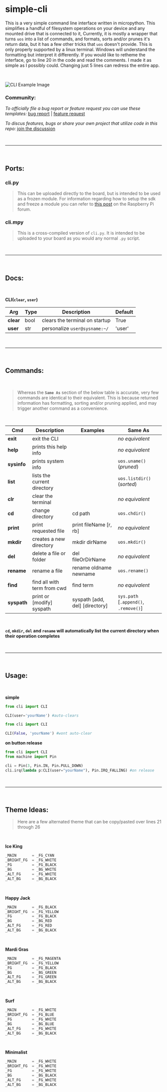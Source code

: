 # simple-cli

This is a very simple command line interface written in micropython. This simplifies a handful of filesystem operations on your device and any mounted drive that is connected to it, Currently, it is mostly a wrapper that turns `uos` into a list of commands, and formats, sorts and/or prunes it's return data, but it has a few other tricks that `uos` doesn't provide. This is only properly supported by a linux terminal. Windows will understand the formatting but interpret it differently. If you would like to retheme the interface, go to line 20 in the code and read the comments. I made it as simple as I possibly could. Changing just 5 lines can redress the entire app.

<br />

![CLI Example Image](https://i.imgur.com/IbYYUAM.png "CLI Example")


### Community:

_To officially file a bug report or feature request you can use these templates:_   [bug report](https://github.com/OneMadGypsy/simple-cli/blob/main/.github/ISSUE_TEMPLATE/bug_report.md) | [feature request](https://github.com/OneMadGypsy/simple-cli/blob/main/.github/ISSUE_TEMPLATE/feature_request.md)

_To discus features, bugs or share your own project that utilize code in this repo:_   [join the discussion](https://github.com/OneMadGypsy/simple-cli/discussions/1)

<br />

------

<br />

## Ports:

### cli.py
>This can be uploaded directly to the board, but is intended to be used as a frozen module. For information regarding how to setup the sdk and freeze a module you can refer to [this post](https://www.raspberrypi.org/forums/viewtopic.php?f=146&t=306449#p1862108) on the Raspberry Pi forum.


### cli.mpy
>This is a cross-compiled version of `cli.py`. It is intended to be uploaded to your board as you would any normal `.py` script.

<br />

-------

<br />

## Docs:

<br />

**CLI(`clear`, `user`)**

 Arg       | Type   | Description                    | Default
 ----------|--------|--------------------------------|--------
 **clear** | bool   | clears the terminal on startup | True
 **user**  | str    | personalize `user@sysname:~/`  | 'user'
 
 <br />
 
 ------
 
 <br />
 
 ## Commands:
 
 <br />
 
>Whereas the **`Same As`** section of the below table is accurate, very few commands are identical to their equivalent. This is because returned information has formatting, sorting and/or pruning applied, and may trigger another command as a convenience.
 
 <br />

 Cmd        | Description                  | Examples                              | Same As
------------|------------------------------|---------------------------------------|---------------------------------------
**exit**    | exit the CLI                 |                                       | *no equivalent*
**help**    | prints this help info        |                                       | *no equivalent*
**sysinfo** | prints system info           |                                       | `uos.uname()`   (*pruned*)
**list**    | lists the current directory  |                                       | `uos.listdir()` (*sorted*)
**clr**     | clear the terminal           |                                       | *no equivalent*
**cd**      | change directory             | cd path                               | `uos.chdir()`
**print**   | print requested file         | print fileName [r, rb]                | *no equivalent*
**mkdir**   | creates a new directory      | mkdir dirName                         | `uos.mkdir()`
**del**     | delete a file or folder      | del fileOrDirName                     | *no equivalent*
**rename**  | rename a file                | rename oldname newname                | `uos.rename()`
**find**    | find all with term from cwd  | find term                             | *no equivalent*
**syspath** | print or [modify] syspath    | syspath [add, del] [directory]        | `sys.path` [`.append()`, `.remove()`]

<br />

**`cd`, `mkdir`, `del` and `rename` will automatically list the current directory when their operation completes** 

<br />
 
------
 
<br />
 
  
## Usage:

 <br />
 
**simple**


```python
from cli import CLI

CLI(user='yourName') #auto-clears
```


```python
from cli import CLI

CLI(False, 'yourName') #wont auto-clear
```



**on button release**


```python
from cli import CLI
from machine import Pin

cli = Pin(3, Pin.IN, Pin.PULL_DOWN)
cli.irq(lambda p:CLI(user="yourName"), Pin.IRQ_FALLING) #on release

```

<br />
 
------
 
<br />
 
## Theme Ideas:

>Here are a few alternated theme that can be copy/pasted over lines 21 through 26

<br />

**Ice King**

```python
_MAIN       = _FG_CYAN 
_BRIGHT_FG  = _FG_WHITE
_FG         = _FG_BLACK
_BG         = _BG_WHITE
_ALT_FG     = _FG_WHITE
_ALT_BG     = _BG_BLACK
```

<br />

**Happy Jack**

```python
_MAIN       = _FG_BLACK 
_BRIGHT_FG  = _FG_YELLOW
_FG         = _FG_BLACK 
_BG         = _BG_RED
_ALT_FG     = _FG_RED   
_ALT_BG     = _BG_BLACK
```

<br />

**Mardi Gras**

```python
_MAIN       = _FG_MAGENTA
_BRIGHT_FG  = _FG_YELLOW 
_FG         = _FG_BLACK  
_BG         = _BG_GREEN
_ALT_FG     = _FG_GREEN  
_ALT_BG     = _BG_BLACK
```

<br />

**Surf**

```python
_MAIN       = _FG_WHITE
_BRIGHT_FG  = _FG_BLUE 
_FG         = _FG_WHITE
_BG         = _BG_BLUE
_ALT_FG     = _FG_WHITE
_ALT_BG     = _BG_BLACK
```

<br />

**Minimalist**

```python
_MAIN       = _FG_WHITE
_BRIGHT_FG  = _FG_WHITE
_FG         = _FG_WHITE
_BG         = _BG_BLACK
_ALT_FG     = _FG_WHITE
_ALT_BG     = _BG_BLACK
```
